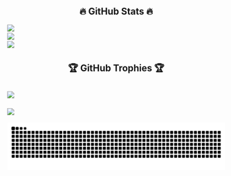 
# <h2 align="center">🔥 GitHub Stats 🔥</h2> 
![](https://github-readme-stats.vercel.app/api?username=BaoKhanh1233&theme=radical&hide_border=false&include_all_commits=false&count_private=false)<br/>
![](https://github-readme-streak-stats.herokuapp.com/?user=BaoKhanh1233&theme=radical&hide_border=false)<br/>
![](https://github-readme-stats.vercel.app/api/top-langs/?username=BaoKhanh1233&theme=radical&hide_border=false&include_all_commits=false&count_private=false&layout=compact)</br>
## <h2 align="center">🏆 GitHub Trophies 🏆</h2>
![](https://github-trophies.vercel.app/?username=BaoKhanh1233&theme=radical&no-frame=false&no-bg=false&margin-w=4)
---
[![](https://visitcount.itsvg.in/api?id=BaoKhanh1233&icon=0&color=0)](https://visitcount.itsvg.in)
<p align="center"> <img src="https://github.com/TamNguyenS/TamNguyenS/blob/output/github-contribution-grid-snake.svg" alt="tamnguyens" /></p>




